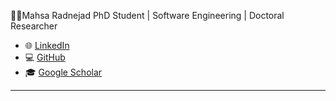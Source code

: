 
🧑‍💻Mahsa Radnejad
PhD Student | Software Engineering | Doctoral Researcher

- 🌐 [LinkedIn](https://linkedin.com/in/mahsaradnejad)  
- 💻 [GitHub](https://github.com/mahsar)  
- 🎓 [Google Scholar](https://scholar.google.com/citations?user=fGnN2HcAAAAJ&hl=en)

---
